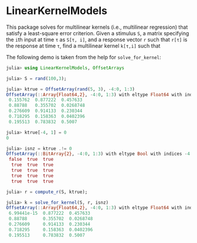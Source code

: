 # LinearKernelModels

This package solves for multilinear kernels (i.e., multilinear regression) that satisfy a
least-square error criterion. Given a stimulus `S`, a matrix specifying the `i`th input
at time `τ` as `S[τ, i]`, and a response vector `r` such that `r[τ]` is the response at
time `τ`, find a multilinear kernel `k[τ,i]` such that

The following demo is taken from the help for `solve_for_kernel`:

```julia
julia> using LinearKernelModels, OffsetArrays

julia> S = rand(100,3);

julia> ktrue = OffsetArray(rand(5, 3), -4:0, 1:3)
OffsetArray(::Array{Float64,2}, -4:0, 1:3) with eltype Float64 with indices -4:0×1:3:
 0.155762  0.877222  0.457633
 0.88788   0.355702  0.0268748
 0.276609  0.914133  0.230344
 0.718295  0.158363  0.0402396
 0.195513  0.783832  0.5007

julia> ktrue[-4, 1] = 0
0

julia> isnz = ktrue .!= 0
OffsetArray(::BitArray{2}, -4:0, 1:3) with eltype Bool with indices -4:0×1:3:
 false  true  true
  true  true  true
  true  true  true
  true  true  true
  true  true  true

julia> r = compute_r(S, ktrue);

julia> k = solve_for_kernel(S, r, isnz)
OffsetArray(::Array{Float64,2}, -4:0, 1:3) with eltype Float64 with indices -4:0×1:3:
 6.99441e-15  0.877222  0.457633
 0.88788      0.355702  0.0268748
 0.276609     0.914133  0.230344
 0.718295     0.158363  0.0402396
 0.195513     0.783832  0.5007
```
